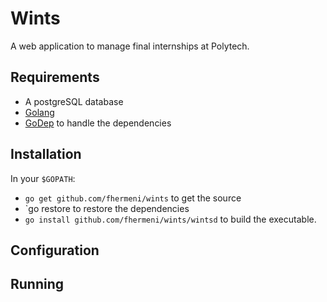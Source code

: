# Wints

A web application to manage final internships at Polytech.

## Requirements

- A postgreSQL database
- [Golang](https://golang.org/)
- [GoDep](https://github.com/tools/godep) to handle the dependencies

## Installation

In your `$GOPATH`:

- `go get github.com/fhermeni/wints` to get the source
- `go restore to restore the dependencies
- `go install github.com/fhermeni/wints/wintsd` to build the executable.

## Configuration


## Running


